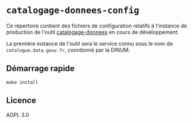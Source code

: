 # `catalogage-donnees-config`

Ce répertoire contient des fichiers de configuration relatifs à l'instance de production de l'outil [catalogage-donnees](https://github.com/etalab/catalogage-donnees) en cours de développement.

La première instance de l'outil sera le service connu sous le nom de `catalogue.data.gouv.fr`, coordonné par la DINUM.

## Démarrage rapide

```
make install
```

## Licence

AGPL 3.0
